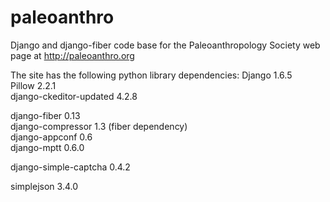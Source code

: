 paleoanthro
===========

Django and django-fiber code base for the Paleoanthropology Society web page at http://paleoanthro.org

The site has the following python library dependencies:
Django 1.6.5  
Pillow 2.2.1  
django-ckeditor-updated 4.2.8  
  
django-fiber 0.13  
django-compressor 1.3 (fiber dependency)  
django-appconf 0.6  
django-mptt 0.6.0  

django-simple-captcha 0.4.2  

simplejson 3.4.0   
